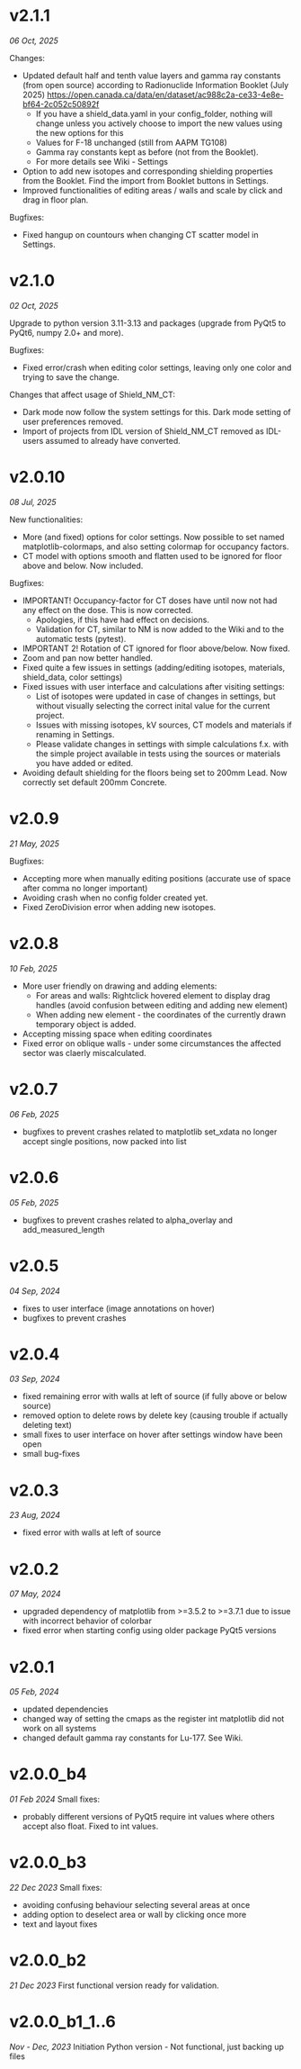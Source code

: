 # v2.1.1
_06 Oct, 2025_

Changes:
- Updated default half and tenth value layers and gamma ray constants (from open source) according to Radionuclide Information Booklet (July 2025) https://open.canada.ca/data/en/dataset/ac988c2a-ce33-4e8e-bf64-2c052c50892f
	- If you have a shield_data.yaml in your config_folder, nothing will change unless you actively choose to import the new values using the new options for this
	- Values for F-18 unchanged (still from AAPM TG108)
	- Gamma ray constants kept as before (not from the Booklet). 
	- For more details see Wiki - Settings
- Option to add new isotopes and corresponding shielding properties from the Booklet. Find the import from Booklet buttons in Settings.
- Improved functionalities of editing areas / walls and scale by click and drag in floor plan.

Bugfixes:
- Fixed hangup on countours when changing CT scatter model in Settings.

# v2.1.0
_02 Oct, 2025_

Upgrade to python version 3.11-3.13 and packages (upgrade from PyQt5 to PyQt6, numpy 2.0+ and more).

Bugfixes:
- Fixed error/crash when editing color settings, leaving only one color and trying to save the change.

Changes that affect usage of Shield_NM_CT:
- Dark mode now follow the system settings for this. Dark mode setting of user preferences removed.
- Import of projects from IDL version of Shield_NM_CT removed as IDL-users assumed to already have converted.


# v2.0.10
_08 Jul, 2025_

New functionalities:
- More (and fixed) options for color settings. Now possible to set named matplotlib-colormaps, and also setting colormap for occupancy factors.
- CT model with options smooth and flatten used to be ignored for floor above and below. Now included.

Bugfixes:
- IMPORTANT! Occupancy-factor for CT doses have until now not had any effect on the dose. This is now corrected. 
	- Apologies, if this have had effect on decisions.
	- Validation for CT, similar to NM is now added to the Wiki and to the automatic tests (pytest).
- IMPORTANT 2! Rotation of CT ignored for floor above/below. Now fixed.
- Zoom and pan now better handled.
- Fixed quite a few issues in settings (adding/editing isotopes, materials, shield_data, color settings)
- Fixed issues with user interface and calculations after visiting settings:
	- List of isotopes were updated in case of changes in settings, but without visually selecting the correct inital value for the current project.
	- Issues with missing isotopes, kV sources, CT models and materials if renaming in Settings.
	- Please validate changes in settings with simple calculations f.x. with the simple project available in tests using the sources or materials you have added or edited.
- Avoiding default shielding for the floors being set to 200mm Lead. Now correctly set default 200mm Concrete.

# v2.0.9
_21 May, 2025_

Bugfixes:
- Accepting more when manually editing positions (accurate use of space after comma no longer important)
- Avoiding crash when no config folder created yet.
- Fixed ZeroDivision error when adding new isotopes.

# v2.0.8
_10 Feb, 2025_

- More user friendly on drawing and adding elements:
	- For areas and walls: Rightclick hovered element to display drag handles (avoid confusion between editing and adding new element)
	- When adding new element - the coordinates of the currently drawn temporary object is added.
- Accepting missing space when editing coordinates
- Fixed error on oblique walls - under some circumstances the affected sector was claerly miscalculated.

# v2.0.7
_06 Feb, 2025_
- bugfixes to prevent crashes related to matplotlib set_xdata no longer accept single positions, now packed into list

# v2.0.6
_05 Feb, 2025_
- bugfixes to prevent crashes related to alpha_overlay and add_measured_length

# v2.0.5
_04 Sep, 2024_
- fixes to user interface (image annotations on hover)
- bugfixes to prevent crashes

# v2.0.4
_03 Sep, 2024_
- fixed remaining error with walls at left of source (if fully above or below source)
- removed option to delete rows by delete key (causing trouble if actually deleting text)
- small fixes to user interface on hover after settings window have been open
- small bug-fixes

# v2.0.3
_23 Aug, 2024_
- fixed error with walls at left of source

# v2.0.2
_07 May, 2024_
- upgraded dependency of matplotlib from >=3.5.2 to >=3.7.1 due to issue with incorrect behavior of colorbar
- fixed error when starting config using older package PyQt5 versions

# v2.0.1
_05 Feb, 2024_
- updated dependencies
- changed way of setting the cmaps as the register int matplotlib did not work on all systems
- changed default gamma ray constants for Lu-177. See Wiki.

# v2.0.0_b4
_01 Feb 2024_
Small fixes:
- probably different versions of PyQt5 require int values where others accept also float. Fixed to int values.

# v2.0.0_b3
_22 Dec 2023_
Small fixes:
- avoiding confusing behaviour selecting several areas at once
- adding option to deselect area or wall by clicking once more
- text and layout fixes

# v2.0.0_b2
_21 Dec 2023_
First functional version ready for validation.

# v2.0.0_b1_1..6
_Nov - Dec, 2023_
Initiation Python version - Not functional, just backing up files